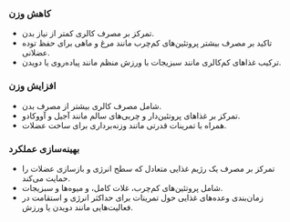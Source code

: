 ### کاهش وزن
- تمرکز بر مصرف کالری کمتر از نیاز بدن.
- تاکید بر مصرف بیشتر پروتئین‌های کم‌چرب مانند مرغ و ماهی برای حفظ توده عضلانی.
- ترکیب غذاهای کم‌کالری مانند سبزیجات با ورزش منظم مانند پیاده‌روی یا دویدن.

### افزایش وزن
- شامل مصرف کالری بیشتر از مصرف بدن.
- تمرکز بر غذاهای پروتئین‌دار و چربی‌های سالم مانند آجیل و آووکادو.
- همراه با تمرینات قدرتی مانند وزنه‌برداری برای ساخت عضلات.

### بهینه‌سازی عملکرد
- تمرکز بر مصرف یک رژیم غذایی متعادل که سطح انرژی و بازسازی عضلات را حمایت می‌کند.
- شامل پروتئین‌های کم‌چرب، غلات کامل، و میوه‌ها و سبزیجات.
- زمان‌بندی وعده‌های غذایی حول تمرینات برای حداکثر انرژی و استقامت در فعالیت‌هایی مانند دویدن یا ورزش.
